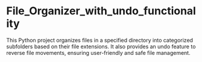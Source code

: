 # File_Organizer_with_undo_functionality
This Python project organizes files in a specified directory into categorized subfolders based on their file extensions. It also provides an undo feature to reverse file movements, ensuring user-friendly and safe file management.
